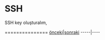 SSH 
===========

SSH key oluşturalım,

===============
[önceki](https://github.com/PAU-Projects/Github-WORKSHOP/blob/master/Kurulum.md)|[sonraki](https://github.com/PAU-Projects/Github-WORKSHOP/blob/master/Komutlar.md)
-----|----